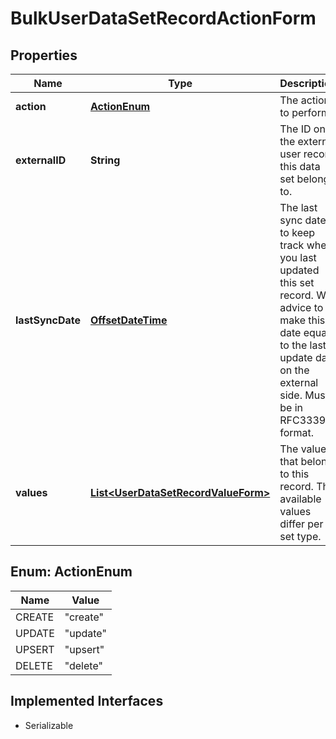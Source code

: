 

# BulkUserDataSetRecordActionForm

## Properties

Name | Type | Description | Notes
------------ | ------------- | ------------- | -------------
**action** | [**ActionEnum**](#ActionEnum) | The action to perform. | 
**externalID** | **String** | The ID on the external user record this data set belongs to. | 
**lastSyncDate** | [**OffsetDateTime**](OffsetDateTime.md) | The last sync date to keep track when you last updated this set record. We advice to make this date equal to the last update date on the external side. Must be in RFC3339 format. |  [optional]
**values** | [**List&lt;UserDataSetRecordValueForm&gt;**](UserDataSetRecordValueForm.md) | The values that belong to this record. The available values differ per set type. |  [optional]



## Enum: ActionEnum

Name | Value
---- | -----
CREATE | &quot;create&quot;
UPDATE | &quot;update&quot;
UPSERT | &quot;upsert&quot;
DELETE | &quot;delete&quot;


## Implemented Interfaces

* Serializable



